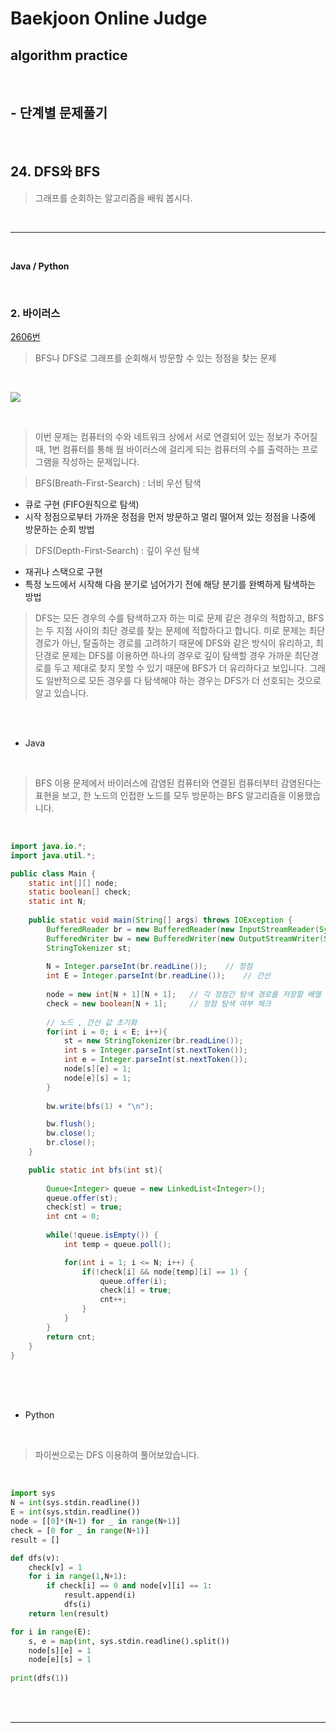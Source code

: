 # Baekjoon Online Judge

## algorithm practice
<br>

## - 단계별 문제풀기
<br>

## 24. DFS와 BFS

> 그래프를 순회하는 알고리즘을 배워 봅시다.

<br>

---

<br>

**Java / Python**

<br>

### 2. 바이러스
[2606번](https://www.acmicpc.net/problem/2606) 
> BFS나 DFS로 그래프를 순회해서 방문할 수 있는 정점을 찾는 문제

<br>

![](https://images.velog.io/images/jini_eun/post/fb6187c5-b734-455a-a89f-70cde96d4021/image.png)

<br>

> 이번 문제는 컴퓨터의 수와 네트워크 상에서 서로 연결되어 있는 정보가 주어질 때, 1번 컴퓨터를 통해 웜 바이러스에 걸리게 되는 컴퓨터의 수를 출력하는 프로그램을 작성하는 문제입니다. 

> BFS(Breath-First-Search) : 너비 우선 탐색
- 큐로 구현 (FIFO원칙으로 탐색) 
- 시작 정점으로부터 가까운 정점을 먼저 방문하고 멀리 떨어져 있는 정점을 나중에 방문하는 순회 방법

> DFS(Depth-First-Search) : 깊이 우선 탐색
- 재귀나 스택으로 구현
- 특정 노드에서 시작해 다음 분기로 넘어가기 전에 해당 분기를 완벽하게 탐색하는 방법

> DFS는 모든 경우의 수를 탐색하고자 하는 미로 문제 같은 경우의 적합하고, BFS는 두 지점 사이의 최단 경로를 찾는 문제에 적합하다고 합니다. 
미로 문제는 최단 경로가 아닌, 탈출하는 경로를 고려하기 때문에 DFS와 같은 방식이 유리하고, 최단경로 문제는 DFS를 이용하면 하나의 경우로 깊이 탐색할 경우 가까운 최단경로를 두고 제대로 찾지 못할 수 있기 때문에 BFS가 더 유리하다고 보입니다. 그래도 일반적으로 모든 경우를 다 탐색해야 하는 경우는 DFS가 더 선호되는 것으로 알고 있습니다.

<br><br>

- Java

<br>

> BFS 이용
문제에서 바이러스에 감염된 컴퓨터와 연결된 컴퓨터부터 감염된다는 표현을 보고, 한 노드의 인접한 노드를 모두 방문하는 BFS 알고리즘을 이용했습니다.

<br>

```java
import java.io.*;
import java.util.*;

public class Main {
	static int[][] node;	
	static boolean[] check;
	static int N;
    
	public static void main(String[] args) throws IOException {
		BufferedReader br = new BufferedReader(new InputStreamReader(System.in));
		BufferedWriter bw = new BufferedWriter(new OutputStreamWriter(System.out));      
		StringTokenizer st;  
        
		N = Integer.parseInt(br.readLine());	// 정점
		int E = Integer.parseInt(br.readLine());	// 간선      
        
		node = new int[N + 1][N + 1];	// 각 정점간 탐색 경로를 저장할 배열
		check = new boolean[N + 1];		// 정점 탐색 여부 체크
        
		// 노드 , 간선 값 초기화
		for(int i = 0; i < E; i++){
			st = new StringTokenizer(br.readLine()); 
			int s = Integer.parseInt(st.nextToken());
			int e = Integer.parseInt(st.nextToken());
			node[s][e] = 1;
			node[e][s] = 1;
		}
        
		bw.write(bfs(1) + "\n");

		bw.flush();
		bw.close();
		br.close();
	}

	public static int bfs(int st){
        
		Queue<Integer> queue = new LinkedList<Integer>(); 	
		queue.offer(st);
		check[st] = true;
		int cnt = 0;
		
		while(!queue.isEmpty()) {		
			int temp = queue.poll();

			for(int i = 1; i <= N; i++) {
				if(!check[i] && node[temp][i] == 1) {
					queue.offer(i);
					check[i] = true;
					cnt++;
				}
			}
		}
		return cnt;
	}
}
```


<br><br><br>

- Python 

<br>

> 파이썬으로는 DFS 이용하여 풀어보았습니다. 

<br>

```python
import sys
N = int(sys.stdin.readline())
E = int(sys.stdin.readline())
node = [[0]*(N+1) for _ in range(N+1)]
check = [0 for _ in range(N+1)]
result = []

def dfs(v):
    check[v] = 1
    for i in range(1,N+1):
        if check[i] == 0 and node[v][i] == 1:
            result.append(i)
            dfs(i)
    return len(result)

for i in range(E):
    s, e = map(int, sys.stdin.readline().split())
    node[s][e] = 1
    node[e][s] = 1
    
print(dfs(1))
```

<br><br>

---

<br>
